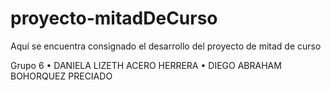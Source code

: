 # proyecto-mitadDeCurso
Aquí se encuentra consignado el desarrollo del proyecto de mitad de curso

Grupo 6
• DANIELA LIZETH ACERO HERRERA
• DIEGO ABRAHAM BOHORQUEZ PRECIADO

